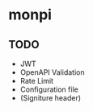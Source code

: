 # monpi

## TODO

- JWT
- OpenAPI Validation
- Rate Limit
- Configuration file
- (Signiture header)
